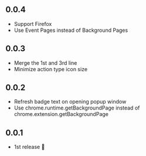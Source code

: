 ## 0.0.4
- Support Firefox
- Use Event Pages instead of Background Pages

## 0.0.3
- Merge the 1st and 3rd line
- Minimize action type icon size

## 0.0.2
- Refresh badge text on opening popup window
- Use chrome.runtime.getBackgroundPage instead of chrome.extension.getBackgroundPage

## 0.0.1
- 1st release :tada:
